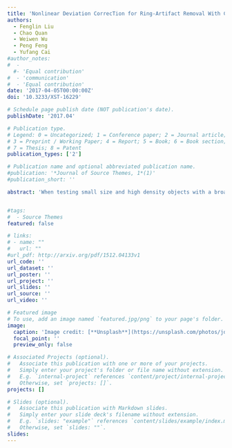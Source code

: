 ```yaml
---
title: 'Nonlinear Deviation CorrecTion for Ring-Artifact Removal With Cone-Beam Computed Tomography'
authors:
  - Fenglin Liu
  - Chao Quan
  - Weiwen Wu
  - Peng Feng
  - Yufang Cai
#author_notes:
#  -
  #- 'Equal contribution'
#  - 'communication'
#  - 'Equal contribution'
date: '2017-04-05T00:00:00Z'
doi: '10.3233/XST-16229'

# Schedule page publish date (NOT publication's date).
publishDate: '2017.04'

# Publication type.
# Legend: 0 = Uncategorized; 1 = Conference paper; 2 = Journal article;
# 3 = Preprint / Working Paper; 4 = Report; 5 = Book; 6 = Book section;
# 7 = Thesis; 8 = Patent
publication_types: ['2']

# Publication name and optional abbreviated publication name.
#publication: '*Journal of Source Themes, 1*(1)'
#publication_short: ''

abstract: 'When testing small size and high density objects with a broad field-of-view (FOV) industrial CT system, multiple objects are always assembled evenly onto the turntable for detecting to improve test efficiency. However, the maximum X-ray's penetrating path through the materials increases, which means the CT system should collocate with a high energy X-ray source and wide-dynamic range detectors to complete the CT scanning. In this study, we proposed and tested a novel and efficient CT scanning method based on linear-arrangement and synchronous-rotating multi-turntables without enhancing the energy of X-ray source and wide-dynamic range of detectors for the CT system. With this modality, multiple objects are assembled onto multiple synchronous-rotating turntables respectively, and X-rays within the FOV merely penetrate one single object when scanning. The corresponding filtered back projection algorithm for image reconstruction is deduced. The computer simulation and experimental results verified the feasibility of this novel method and the scanning time was reduced to 5-8 minutes when completing the scanning of 3 to 5 group objects.'


#tags:
#  - Source Themes
featured: false

# links:
# - name: ""
#   url: ""
#url_pdf: http://arxiv.org/pdf/1512.04133v1
url_code: ''
url_dataset: ''
url_poster: ''
url_project: ''
url_slides: ''
url_source: ''
url_video: ''

# Featured image
# To use, add an image named `featured.jpg/png` to your page's folder.
image:
  caption: 'Image credit: [**Unsplash**](https://unsplash.com/photos/jdD8gXaTZsc)'
  focal_point: ''
  preview_only: false

# Associated Projects (optional).
#   Associate this publication with one or more of your projects.
#   Simply enter your project's folder or file name without extension.
#   E.g. `internal-project` references `content/project/internal-project/index.md`.
#   Otherwise, set `projects: []`.
projects: []

# Slides (optional).
#   Associate this publication with Markdown slides.
#   Simply enter your slide deck's filename without extension.
#   E.g. `slides: "example"` references `content/slides/example/index.md`.
#   Otherwise, set `slides: ""`.
slides:
---
```

